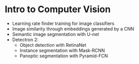# Intro to Computer Vision

* Learning rate finder training for image classifiers
* Image similarity through embeddings generated by a CNN
* Semantic image segmentation with U-net
* Detectron 2:
    * Object detection with RetinaNet 
    * Instance segmentation with Mask-RCNN 
    * Panoptic segmentation with Pyramid-FCN 
